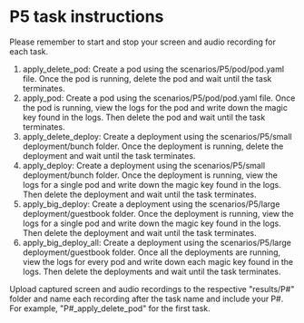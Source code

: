 # P5 task instructions

Please remember to start and stop your screen and audio recording for each task.

1. apply_delete_pod: Create a pod using the scenarios/P5/pod/pod.yaml file. Once the pod is running, delete the pod and wait until the task terminates.
2. apply_pod: Create a pod using the scenarios/P5/pod/pod.yaml file. Once the pod is running, view the logs for the pod and write down the magic key found in the logs. Then delete the pod and wait until the task terminates.
3. apply_delete_deploy: Create a deployment using the scenarios/P5/small deployment/bunch folder. Once the deployment is running, delete the deployment and wait until the task terminates.
4. apply_deploy: Create a deployment using the scenarios/P5/small deployment/bunch folder. Once the deployment is running, view the logs for a single pod and write down the magic key found in the logs. Then delete the deployment and wait until the task terminates.
5. apply_big_deploy: Create a deployment using the scenarios/P5/large deployment/guestbook folder. Once the deployment is running, view the logs for a single pod and write down the magic key found in the logs. Then delete the deployment and wait until the task terminates.
6. apply_big_deploy_all: Create a deployment using the scenarios/P5/large deployment/guestbook folder. Once all the deployments are running, view the logs for every pod and write down each magic key found in the logs. Then delete the deployments and wait until the task terminates.

Upload captured screen and audio recordings to the respective "results/P#" folder and name each recording after the task name and include your P#. For example, "P#_apply_delete_pod" for the first task.
